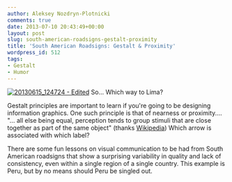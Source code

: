 ```yaml
---
author: Aleksey Nozdryn-Plotnicki
comments: true
date: 2013-07-10 20:43:49+00:00
layout: post
slug: south-american-roadsigns-gestalt-proximity
title: 'South American Roadsigns: Gestalt & Proximity'
wordpress_id: 512
tags:
- Gestalt
- Humor
---
```


[![20130615_124724 - Edited](http://alekseynp.github.io/wp-content/uploads/2013/07/20130615_124724-Edited.jpg)](http://alekseynp.github.io/wp-content/uploads/2013/07/20130615_124724-Edited.jpg)
So... Which way to Lima?

Gestalt principles are important to learn if you're going to be designing information graphics. One such principle is that of nearness or proximity.... "... all else being equal, perception tends to group stimuli that are close together as part of the same object" (thanks [Wikipedia](http://en.wikipedia.org/wiki/Principles_of_grouping)) Which arrow is associated with which label?

There are some fun lessons on visual communication to be had from South American roadsigns that show a surprising variability in quality and lack of consistency, even within a single region of a single country. This example is Peru, but by no means should Peru be singled out.
